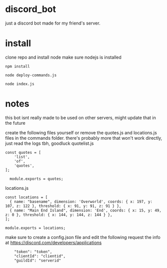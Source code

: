 # discord_bot
just a discord bot made for my friend's server. 

# install
clone repo and install node
make sure nodejs is installed
```
npm install
```
```
node deploy-commands.js 
```
```
node index.js
```

# notes
this bot isnt really made to be used on other servers, might update that in the future

create the following files yourself or remove the quotes.js and locations.js files in the commands folder.
there's probably more that won't work directly, just read the logs tbh, goodluck
quotelist.js
```
const quotes = [
	'list',
	'of',
	'quotes',
];
  
  module.exports = quotes;
```
locations.js
```
const locations = [
  { name: "basename", dimension: 'Overworld', coords: { x: 197, y: 107, z: 122 }, threshold: { x: 91, y: 91, z: 91 } },
  { name: "Main End Island", dimension: 'End', coords: { x: 15, y: 49, z: 0 }, threshold: { x: 144, y: 144, z: 144 } },
];

module.exports = locations;
```

make sure to create a config.json file and edit the following
request the info at https://discord.com/developers/applications
```
	"token": "token",
	"clientId": "clientid",
	"guildId": "serverid" 
```
